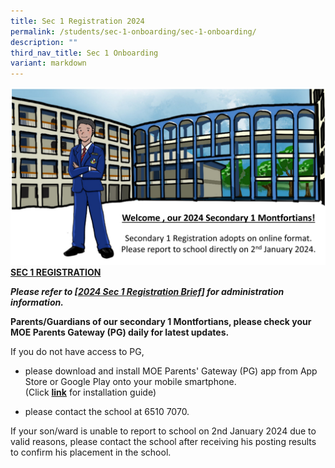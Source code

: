 ```yaml
---
title: Sec 1 Registration 2024
permalink: /students/sec-1-onboarding/sec-1-onboarding/
description: ""
third_nav_title: Sec 1 Onboarding
variant: markdown
---
```

![](/images/2024%20onboarding%20image.jpg)
**<u>SEC 1 REGISTRATION</u>**

***Please refer to&nbsp;[[2024 Sec 1 Registration Brief](/files/2024_Sec1_Registration_Brief.pdf)]&nbsp;for administration information.***

<b>Parents/Guardians of our secondary 1 Montfortians, please check your MOE Parents Gateway (PG) daily for latest updates. </b>

If you do not have access to PG,
* please download and install MOE Parents' Gateway (PG) app from App Store or Google Play onto your mobile smartphone.    
(Click <b>[link](https://www.montfortsec.moe.edu.sg/students/Sec-1-Onboarding/parents-gateway)</b> for installation guide)

* please contact the school at 6510 7070.

If your son/ward is unable to report to school on 2nd January 2024 due to valid reasons, please contact the school after receiving his posting results to confirm his placement in the school.